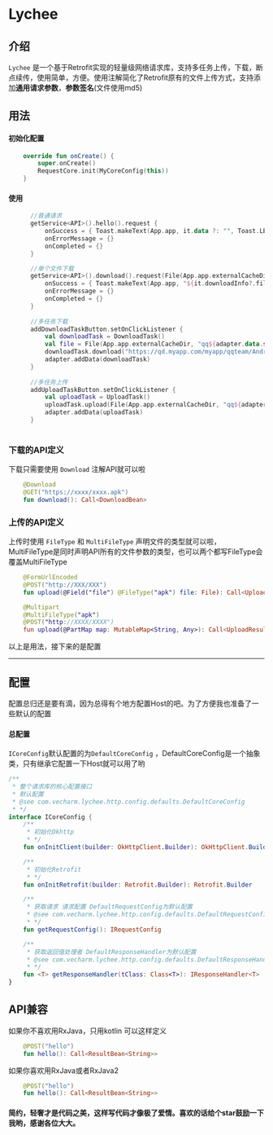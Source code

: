 # Lychee
## 介绍
`Lychee` 是一个基于Retrofit实现的轻量级网络请求库，支持多任务上传，下载，断点续传，使用简单，方便。使用注解简化了Retrofit原有的文件上传方式，支持添加**通用请求参数**，**参数签名**(文件使用md5)

## 用法

#### 初始化配置
```kotlin
    override fun onCreate() {
        super.onCreate()
        RequestCore.init(MyCoreConfig(this))
    }
```
#### 使用
```kotlin
      //普通请求
      getService<API>().hello().request {
          onSuccess = { Toast.makeText(App.app, it.data ?: "", Toast.LENGTH_SHORT).show() }
          onErrorMessage = {}
          onCompleted = {}
      }

      //单个文件下载
      getService<API>().download().request(File(App.app.externalCacheDir, "qq.apk")) {
          onSuccess = { Toast.makeText(App.app, "${it.downloadInfo?.fileName} 下载完成", Toast.LENGTH_SHORT).show() }
          onErrorMessage = {}
          onCompleted = {}
      }
        
      //多任务下载
      addDownloadTaskButton.setOnClickListener {
          val downloadTask = DownloadTask()
          val file = File(App.app.externalCacheDir, "qq${adapter.data.size + 1}.apk"
          downloadTask.download("https://qd.myapp.com/myapp/qqteam/AndroidQQ/mobileqq_android.apk", file)
          adapter.addData(downloadTask)
      }
        
      //多任务上传
      addUploadTaskButton.setOnClickListener {
          val uploadTask = UploadTask()
          uploadTask.upload(File(App.app.externalCacheDir, "qq${adapter.data.size + 1}.apk"))
          adapter.addData(uploadTask)
      }
        
```
### 下载的API定义
下载只需要使用 `Download` 注解API就可以啦
```kotlin
    @Download
    @GET("https://xxxx/xxxx.apk")
    fun download(): Call<DownloadBean>
```
### 上传的API定义
上传时使用 `FileType` 和 `MultiFileType` 声明文件的类型就可以啦，MultiFileType是同时声明API所有的文件参数的类型，也可以两个都写FileType会覆盖MultiFileType
```kotlin
    @FormUrlEncoded
    @POST("http://XXX/XXX")
    fun upload(@Field("file") @FileType("apk") file: File): Call<UploadResult>

    @Multipart
    @MultiFileType("apk")
    @POST("http://XXXX/XXXX")
    fun upload(@PartMap map: MutableMap<String, Any>): Call<UploadResult>
```

以上是用法，接下来的是配置
***
## 配置
配置总归还是要有滴，因为总得有个地方配置Host的吧。为了方便我也准备了一些默认的配置
#### 总配置
`ICoreConfig`默认配置的为`DefaultCoreConfig` ，DefaultCoreConfig是一个抽象类，只有继承它配置一下Host就可以用了哟
```kotlin
/**
 * 整个请求库的核心配置接口
 * 默认配置
 * @see com.vecharm.lychee.http.config.defaults.DefaultCoreConfig
 * */
interface ICoreConfig {
    /**
     * 初始化Okhttp
     * */
    fun onInitClient(builder: OkHttpClient.Builder): OkHttpClient.Builder

    /**
     * 初始化Retrofit
     * */
    fun onInitRetrofit(builder: Retrofit.Builder): Retrofit.Builder

    /**
     * 获取请求 请求配置 DefaultRequestConfig为默认配置
     * @see com.vecharm.lychee.http.config.defaults.DefaultRequestConfig
     * */
    fun getRequestConfig(): IRequestConfig

    /**
     * 获取返回值处理者 DefaultResponseHandler为默认配置
     * @see com.vecharm.lychee.http.config.defaults.DefaultResponseHandler
     * */
    fun <T> getResponseHandler(tClass: Class<T>): IResponseHandler<T>
}
```
## API兼容
如果你不喜欢用RxJava，只用kotlin 可以这样定义
```kotlin
    @POST("hello")
    fun hello(): Call<ResultBean<String>>
```
如果你喜欢用RxJava或者RxJava2 
```kotlin
    @POST("hello")
    fun hello(): Call<ResultBean<String>>
```
#### 简约，轻奢才是代码之美，这样写代码才像极了爱情。喜欢的话给个star鼓励一下我哟，感谢各位大大。

